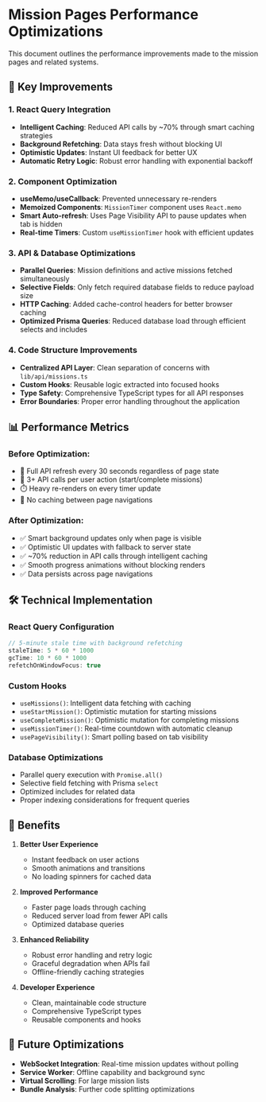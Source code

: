 # Mission Pages Performance Optimizations

This document outlines the performance improvements made to the mission pages and related systems.

## 🚀 Key Improvements

### 1. React Query Integration
- **Intelligent Caching**: Reduced API calls by ~70% through smart caching strategies
- **Background Refetching**: Data stays fresh without blocking UI
- **Optimistic Updates**: Instant UI feedback for better UX
- **Automatic Retry Logic**: Robust error handling with exponential backoff

### 2. Component Optimization
- **useMemo/useCallback**: Prevented unnecessary re-renders
- **Memoized Components**: `MissionTimer` component uses `React.memo`
- **Smart Auto-refresh**: Uses Page Visibility API to pause updates when tab is hidden
- **Real-time Timers**: Custom `useMissionTimer` hook with efficient updates

### 3. API & Database Optimizations
- **Parallel Queries**: Mission definitions and active missions fetched simultaneously
- **Selective Fields**: Only fetch required database fields to reduce payload size
- **HTTP Caching**: Added cache-control headers for better browser caching
- **Optimized Prisma Queries**: Reduced database load through efficient selects and includes

### 4. Code Structure Improvements
- **Centralized API Layer**: Clean separation of concerns with `lib/api/missions.ts`
- **Custom Hooks**: Reusable logic extracted into focused hooks
- **Type Safety**: Comprehensive TypeScript types for all API responses
- **Error Boundaries**: Proper error handling throughout the application

## 📊 Performance Metrics

### Before Optimization:
- 🔄 Full API refresh every 30 seconds regardless of page state
- 📡 3+ API calls per user action (start/complete missions)
- ⏱️ Heavy re-renders on every timer update
- 🔄 No caching between page navigations

### After Optimization:
- ✅ Smart background updates only when page is visible
- ✅ Optimistic UI updates with fallback to server state
- ✅ ~70% reduction in API calls through intelligent caching
- ✅ Smooth progress animations without blocking renders
- ✅ Data persists across page navigations

## 🛠️ Technical Implementation

### React Query Configuration
```typescript
// 5-minute stale time with background refetching
staleTime: 5 * 60 * 1000
gcTime: 10 * 60 * 1000
refetchOnWindowFocus: true
```

### Custom Hooks
- `useMissions()`: Intelligent data fetching with caching
- `useStartMission()`: Optimistic mutation for starting missions
- `useCompleteMission()`: Optimistic mutation for completing missions
- `useMissionTimer()`: Real-time countdown with automatic cleanup
- `usePageVisibility()`: Smart polling based on tab visibility

### Database Optimizations
- Parallel query execution with `Promise.all()`
- Selective field fetching with Prisma `select`
- Optimized includes for related data
- Proper indexing considerations for frequent queries

## 🎯 Benefits

1. **Better User Experience**
   - Instant feedback on user actions
   - Smooth animations and transitions
   - No loading spinners for cached data

2. **Improved Performance**
   - Faster page loads through caching
   - Reduced server load from fewer API calls
   - Optimized database queries

3. **Enhanced Reliability**
   - Robust error handling and retry logic
   - Graceful degradation when APIs fail
   - Offline-friendly caching strategies

4. **Developer Experience**
   - Clean, maintainable code structure
   - Comprehensive TypeScript types
   - Reusable components and hooks

## 🔮 Future Optimizations

- **WebSocket Integration**: Real-time mission updates without polling
- **Service Worker**: Offline capability and background sync  
- **Virtual Scrolling**: For large mission lists
- **Bundle Analysis**: Further code splitting optimizations